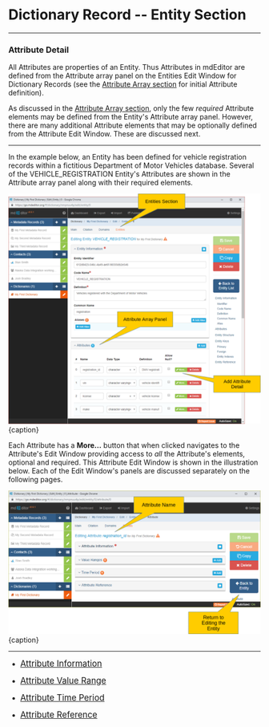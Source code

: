 # Dictionary Record -- Entity Section
---

### Attribute Detail

All <span class="md-panel">Attributes</span> are properties of an <span class="md-panel">Entity</span>.  Thus <span class="md-panel">Attributes</span> in mdEditor are defined from the <span class="md-panel">Attribute</span> array panel on the <span class="md-section">Entities</span> <span class="md-window">Edit Window</span> for <span class="md-panel">Dictionary Records</span> (see the [Attribute Array section](../entity-panels/attribute-panel.md) for initial <span class="md-panel">Attribute</span> definition).  

As discussed in the [Attribute Array section](../entity-panels/attribute-panel.md), only the few *required* <span class="md-panel">Attribute</span> elements may be defined from the <span class="md-panel">Entity</span>'s <span class="md-panel">Attribute</span> array panel.  However, there are many additional <span class="md-panel">Attribute</span> elements that may be optionally defined from the <span class="md-panel">Attribute</span> <span class="md-window">Edit Window</span>.  These are discussed next. 

---

In the example below, an <span class="md-panel">Entity</span> has been defined for vehicle registration records within a fictitious Department of Motor Vehicles database.  Several of the VEHICLE_REGISTRATION <span class="md-panel">Entity</span>'s <span class="md-panel">Attributes</span> are shown in the <span class="md-panel">Attribute</span> array panel along with their required elements.  

![Entity Attribute Array](/assets/reference/edit-objects/dictionary/attribute/attribute-array.png){caption}

Each <span class="md-panel">Attribute</span> has a <strong class="btn btn-success btn-xs"> <i class="fa fa-pencil"> </i> More...</strong> button that when clicked navigates to the <span class="md-panel">Attribute</span>'s <span class="md-window">Edit Window</span> providing access to *all* the <span class="md-panel">Attribute</span>'s elements, optional and required. This <span class="md-panel">Attribute</span> <span class="md-window">Edit Window</span> is shown in the illustration below.  Each of the <span class="md-window">Edit Window</span>'s panels are discussed separately on the following pages.

![Attribute Edit Window](/assets/reference/edit-objects/dictionary/attribute/attribute-panel.png){caption}

---

 * [<span class="md-panel" style="font-size: larger">Attribute Information</span>](attributeInfo-panel.md)

 * [<span class="md-panel" style="font-size: larger">Attribute Value Range</span>](valueRange-panel.md)

 * [<span class="md-panel" style="font-size: larger">Attribute Time Period</span>](timePeriod-panel.md)

 * [<span class="md-panel" style="font-size: larger">Attribute Reference</span>](attributeReference-panel.md)

